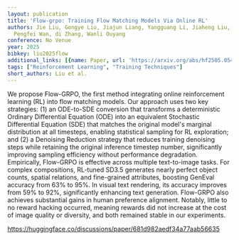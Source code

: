 ```yaml
---
layout: publication
title: 'Flow-grpo: Training Flow Matching Models Via Online RL'
authors: Jie Liu, Gongye Liu, Jiajun Liang, Yangguang Li, Jiaheng Liu, Xintao Wang,
  Pengfei Wan, di Zhang, Wanli Ouyang
conference: No Venue
year: 2025
bibkey: liu2025flow
additional_links: [{name: Paper, url: 'https://arxiv.org/abs/hf2505.05470'}]
tags: ["Reinforcement Learning", "Training Techniques"]
short_authors: Liu et al.
---
```

We propose Flow-GRPO, the first method integrating online reinforcement learning (RL) into flow matching models. Our approach uses two key strategies: (1) an ODE-to-SDE conversion that transforms a deterministic Ordinary Differential Equation (ODE) into an equivalent Stochastic Differential Equation (SDE) that matches the original model's marginal distribution at all timesteps, enabling statistical sampling for RL exploration; and (2) a Denoising Reduction strategy that reduces training denoising steps while retaining the original inference timestep number, significantly improving sampling efficiency without performance degradation. Empirically, Flow-GRPO is effective across multiple text-to-image tasks. For complex compositions, RL-tuned SD3.5 generates nearly perfect object counts, spatial relations, and fine-grained attributes, boosting GenEval accuracy from 63% to 95%. In visual text rendering, its accuracy improves from 59% to 92%, significantly enhancing text generation. Flow-GRPO also achieves substantial gains in human preference alignment. Notably, little to no reward hacking occurred, meaning rewards did not increase at the cost of image quality or diversity, and both remained stable in our experiments.

https://huggingface.co/discussions/paper/681d982aedf34a77aab56635